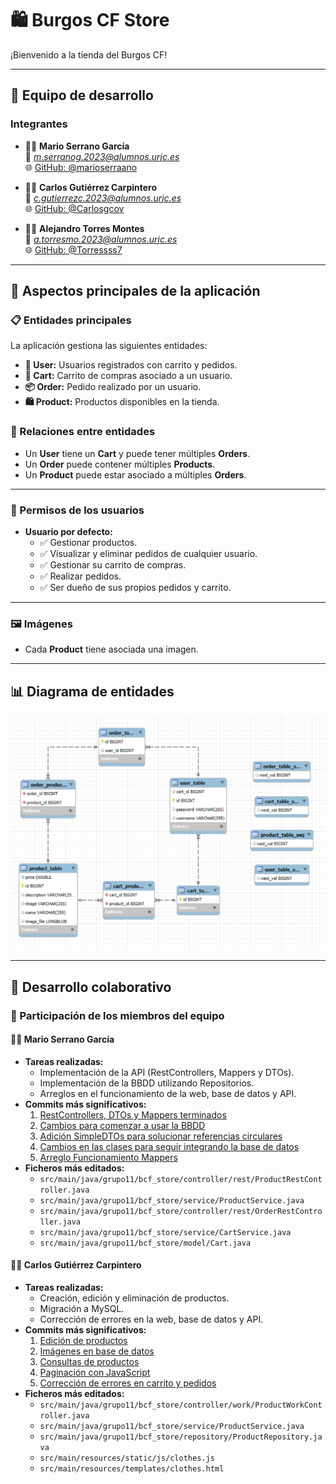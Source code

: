 # 🛍️ **Burgos CF Store**  
¡Bienvenido a la tienda del Burgos CF!  

---

## 👥 **Equipo de desarrollo**
### **Integrantes**
- 🧑‍💻 **Mario Serrano García**  
  📧 *m.serranog.2023@alumnos.urjc.es*  
  🌐 [GitHub: @marioserraano](https://github.com/marioserraano)

- 🧑‍💻 **Carlos Gutiérrez Carpintero**  
  📧 *c.gutierrezc.2023@alumnos.urjc.es*  
  🌐 [GitHub: @Carlosgcov](https://github.com/Carlosgcov)

- 🧑‍💻 **Alejandro Torres Montes**  
  📧 *a.torresmo.2023@alumnos.urjc.es*  
  🌐 [GitHub: @Torressss7](https://github.com/Torressss7)

---

## 🌟 **Aspectos principales de la aplicación**
### **📋 Entidades principales**
La aplicación gestiona las siguientes entidades:  
- **👤 User:** Usuarios registrados con carrito y pedidos.  
- **🛒 Cart:** Carrito de compras asociado a un usuario.  
- **📦 Order:** Pedido realizado por un usuario.  
- **🛍️ Product:** Productos disponibles en la tienda.  

### **🔗 Relaciones entre entidades**
- Un **User** tiene un **Cart** y puede tener múltiples **Orders**.  
- Un **Order** puede contener múltiples **Products**.  
- Un **Product** puede estar asociado a múltiples **Orders**.  

---

### **🔐 Permisos de los usuarios**
- **Usuario por defecto:**  
  - ✅ Gestionar productos.  
  - ✅ Visualizar y eliminar pedidos de cualquier usuario.  
  - ✅ Gestionar su carrito de compras.  
  - ✅ Realizar pedidos.  
  - ✅ Ser dueño de sus propios pedidos y carrito.  

---

### **🖼️ Imágenes**
- Cada **Product** tiene asociada una imagen.  

---

## 📊 **Diagrama de entidades**
![Diagrama UML](uml-diagram.png)  

---

## 🤝 **Desarrollo colaborativo**
### **📌 Participación de los miembros del equipo**

#### 🧑‍💻 **Mario Serrano García**  
- **Tareas realizadas:**  
  - Implementación de la API (RestControllers, Mappers y DTOs).
  - Implementación de la BBDD utilizando Repositorios.
  - Arreglos en el funcionamiento de la web, base de datos y API.
- **Commits más significativos:**  
  1. [RestControllers, DTOs y Mappers terminados](https://github.com/DWS-2025/project-grupo-11/commit/b0722ef9d8c5ea227cbe2784bea0a53a1bc6f6e2)  
  2. [Cambios para comenzar a usar la BBDD](https://github.com/DWS-2025/project-grupo-11/commit/17547b6ce8c3227683883c94628d75c3c933b94a)  
  3. [Adición SimpleDTOs para solucionar referencias circulares](https://github.com/DWS-2025/project-grupo-11/commit/ef6b1ffe7bde85881fc6e3dfa918f08f4498e21d)  
  4. [Cambios en las clases para seguir integrando la base de datos](https://github.com/DWS-2025/project-grupo-11/commit/7e3293e5d3b69ed2d7716a7994e73282b50e7278)  
  5. [Arreglo Funcionamiento Mappers](https://github.com/DWS-2025/project-grupo-11/commit/56827cdb21d13ea9aef59b9e9203ab57c0ae3dbf)  
- **Ficheros más editados:**  
  - `src/main/java/grupo11/bcf_store/controller/rest/ProductRestController.java`  
  - `src/main/java/grupo11/bcf_store/service/ProductService.java`  
  - `src/main/java/grupo11/bcf_store/controller/rest/OrderRestController.java`  
  - `src/main/java/grupo11/bcf_store/service/CartService.java`  
  - `src/main/java/grupo11/bcf_store/model/Cart.java`

#### 🧑‍💻 **Carlos Gutiérrez Carpintero**  
- **Tareas realizadas:**  
  - Creación, edición y eliminación de productos.  
  - Migración a MySQL.  
  - Corrección de errores en la web, base de datos y API.  
- **Commits más significativos:**  
  1. [Edición de productos](https://github.com/DWS-2025/project-grupo-11/commit/cb86b52a7a04707dd7b36c337b425c20ac9c3883)  
  2. [Imágenes en base de datos](https://github.com/DWS-2025/project-grupo-11/commit/9a14714f369487d03d81569e7129a712b32ff7c0)  
  3. [Consultas de productos](https://github.com/DWS-2025/project-grupo-11/commit/584385d4179b5cf45435c781f220f0f5fae31223)  
  4. [Paginación con JavaScript](https://github.com/DWS-2025/project-grupo-11/commit/618a357db346d1af5bf31bce511dbba1a502ef44)  
  5. [Corrección de errores en carrito y pedidos](https://github.com/DWS-2025/project-grupo-11/commit/195a26f25db4845e52c19701d47cbda8e941dca3)  
- **Ficheros más editados:**  
  - `src/main/java/grupo11/bcf_store/controller/work/ProductWorkController.java`  
  - `src/main/java/grupo11/bcf_store/service/ProductService.java`  
  - `src/main/java/grupo11/bcf_store/repository/ProductRepository.java`  
  - `src/main/resources/static/js/clothes.js`  
  - `src/main/resources/templates/clothes.html`